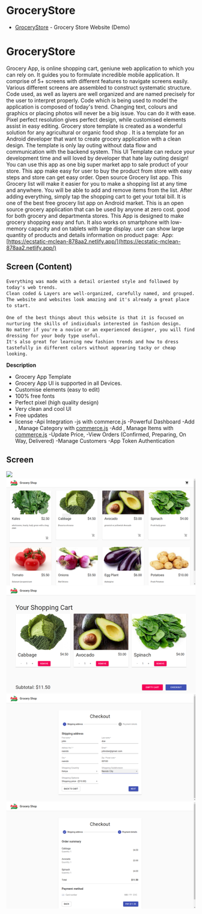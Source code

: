 # GroceryStore

- [GroceryStore](https://ecstatic-mclean-878aa2.netlify.app) - Grocery Store Website (Demo)

# GroceryStore

Grocery App, is online shopping cart, geniune web application to which you can rely on. It guides you to formulate incredible mobile application. It comprise of 5+ screens with different features to navigate screens easily.
Various different screens are assembled to  construct systematic structure.
Code used, as well as layers are well organized and are named precisely for the user to interpret properly. Code which is being used to model the application is composed of today's  trend.  Changing text, colours and graphics or placing photos will never be a big issue. You can do it with ease. Pixel perfect resolution gives perfect design, while customised elements assist in easy editing.
Grocery store template is created as a wonderful solution for any agricultural or organic food shop . It is a template for an Android developer that want to create grocery application with a clean design. The template is only lay outing without data flow and communication with the backend system. This UI Template can reduce your development time and will loved by developer that hate lay outing design!  You can use this app as one big super market app to sale product of your store. This app make easy for user to buy the product from store with easy steps and store can get easy order.
Open source Grocery list app. This Grocery list will make it easier for you to make a shopping list at any time and anywhere. You will be able to add and remove items from the list. After adding everything, simply tap the shopping cart to get your total bill. It is one of the best free grocery list app on Android market.
This is an open source grocery application that can be used by anyone at zero cost. good for both grocery and departmenta stores. This App is designed to make grocery shopping easy and fun. It also works on smartphone with low-memory capacity and on tablets with large display. user can show large quantity of products and details information on product page: 
App:  [https://ecstatic-mclean-878aa2.netlify.app/](https://ecstatic-mclean-878aa2.netlify.app/)

## Screen (Content)

```
Everything was made with a detail oriented style and followed by today's web trends. 
Clean coded & Layers are well-organized, carefully named, and grouped. 
The website and websites look amazing and it's already a great place to start. 

One of the best things about this website is that it is focused on nurturing the skills of individuals interested in fashion design.
No matter if you're a novice or an experienced designer, you will find dressing for your body type useful. 
It's also great for learning new fashion trends and how to dress tastefully in different colors without appearing tacky or cheap looking.

```

**Description**

- Grocery App Template
- Grocery App UI is supported in all Devices.
- Customise elements (easy to edit)
- 100% free fonts
- Perfect pixel (high quality design)
- Very clean and cool UI
- Free updates
- license
-Api Integration
-js with commerce.js
-Powerful Dashboard
-Add , Manage Category with [commerce.js](https://commercejs.com/)
-Add , Manage Items with [commerce.js](https://commercejs.com/)
-Update Price,
-View Orders (Confirmed, Preparing, On Way, Delivered)
-Manage Customers
-App Token Authentication

## Screen

<img src="screen/screen1.png">

<img src="screen/1.png">

<img src="screen/2.png">

<img src="screen/3.png">

<img src="screen/4.png">
